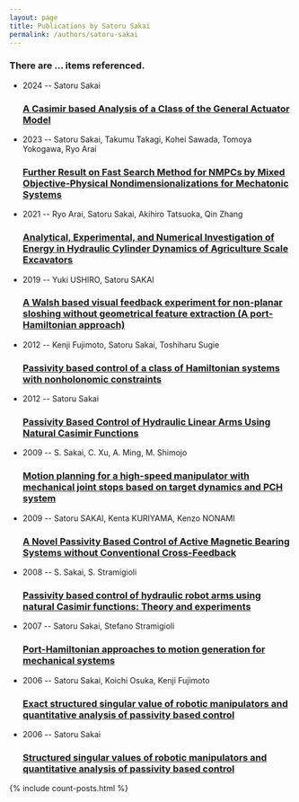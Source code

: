```yaml
---
layout: page
title: Publications by Satoru Sakai
permalink: /authors/satoru-sakai
---
```


<h3 id="number-posts">There are ... items referenced.</h3>
<ul class="post-list">
<li><span class='post-meta'>2024 -- Satoru Sakai</span><h3><a class='post-link' href="{{ site.baseurl }}/a-casimir-based-analysis-of-a-class-of-the-general-actuator-model">A Casimir based Analysis of a Class of the General Actuator Model</a></h3></li>
<li><span class='post-meta'>2023 -- Satoru Sakai, Takumu Takagi, Kohei Sawada, Tomoya Yokogawa, Ryo Arai</span><h3><a class='post-link' href="{{ site.baseurl }}/further-result-on-fast-search-method-for-nmpcs-by-mixed-objective-physical-nondimensionalizations-for-mechatonic-systems">Further Result on Fast Search Method for NMPCs by Mixed Objective-Physical Nondimensionalizations for Mechatonic Systems</a></h3></li>
<li><span class='post-meta'>2021 -- Ryo Arai, Satoru Sakai, Akihiro Tatsuoka, Qin Zhang</span><h3><a class='post-link' href="{{ site.baseurl }}/analytical-experimental-and-numerical-investigation-of-energy-in-hydraulic-cylinder-dynamics-of-agriculture-scale-excavators">Analytical, Experimental, and Numerical Investigation of Energy in Hydraulic Cylinder Dynamics of Agriculture Scale Excavators</a></h3></li>
<li><span class='post-meta'>2019 -- Yuki USHIRO, Satoru SAKAI</span><h3><a class='post-link' href="{{ site.baseurl }}/a-walsh-based-visual-feedback-experiment-for-non-planar-sloshing-without-geometrical-feature-extraction-a-port-hamiltonian-approach">A Walsh based visual feedback experiment for non-planar sloshing without geometrical feature extraction (A port-Hamiltonian approach)</a></h3></li>
<li><span class='post-meta'>2012 -- Kenji Fujimoto, Satoru Sakai, Toshiharu Sugie</span><h3><a class='post-link' href="{{ site.baseurl }}/passivity-based-control-of-a-class-of-hamiltonian-systems-with-nonholonomic-constraints">Passivity based control of a class of Hamiltonian systems with nonholonomic constraints</a></h3></li>
<li><span class='post-meta'>2012 -- Satoru Sakai</span><h3><a class='post-link' href="{{ site.baseurl }}/passivity-based-control-of-hydraulic-linear-arms-using-natural-casimir-functions">Passivity Based Control of Hydraulic Linear Arms Using Natural Casimir Functions</a></h3></li>
<li><span class='post-meta'>2009 -- S. Sakai, C. Xu, A. Ming, M. Shimojo</span><h3><a class='post-link' href="{{ site.baseurl }}/motion-planning-for-a-high-speed-manipulator-with-mechanical-joint-stops-based-on-target-dynamics-and-pch-system">Motion planning for a high-speed manipulator with mechanical joint stops based on target dynamics and PCH system</a></h3></li>
<li><span class='post-meta'>2009 -- Satoru SAKAI, Kenta KURIYAMA, Kenzo NONAMI</span><h3><a class='post-link' href="{{ site.baseurl }}/a-novel-passivity-based-control-of-active-magnetic-bearing-systems-without-conventional-cross-feedback">A Novel Passivity Based Control of Active Magnetic Bearing Systems without Conventional Cross-Feedback</a></h3></li>
<li><span class='post-meta'>2008 -- S. Sakai, S. Stramigioli</span><h3><a class='post-link' href="{{ site.baseurl }}/passivity-based-control-of-hydraulic-robot-arms-using-natural-casimir-functions-theory-and-experiments">Passivity based control of hydraulic robot arms using natural Casimir functions: Theory and experiments</a></h3></li>
<li><span class='post-meta'>2007 -- Satoru Sakai, Stefano Stramigioli</span><h3><a class='post-link' href="{{ site.baseurl }}/port-hamiltonian-approaches-to-motion-generation-for-mechanical-systems">Port-Hamiltonian approaches to motion generation for mechanical systems</a></h3></li>
<li><span class='post-meta'>2006 -- Satoru Sakai, Koichi Osuka, Kenji Fujimoto</span><h3><a class='post-link' href="{{ site.baseurl }}/exact-structured-singular-value-of-robotic-manipulators-and-quantitative-analysis-of-passivity-based-control">Exact structured singular value of robotic manipulators and quantitative analysis of passivity based control</a></h3></li>
<li><span class='post-meta'>2006 -- Satoru Sakai</span><h3><a class='post-link' href="{{ site.baseurl }}/structured-singular-values-of-robotic-manipulators-and-quantitative-analysis-of-passivity-based-control">Structured singular values of robotic manipulators and quantitative analysis of passivity based control</a></h3></li>

</ul>
{% include count-posts.html %}
